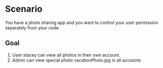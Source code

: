 # Scenario

You have a photo sharing app and you want to control your user permission separately from your code.

## Goal

1. User stacey can view all photos in their own account.
1. Admin can view special photo vacationPhoto.jpg in all accounts
